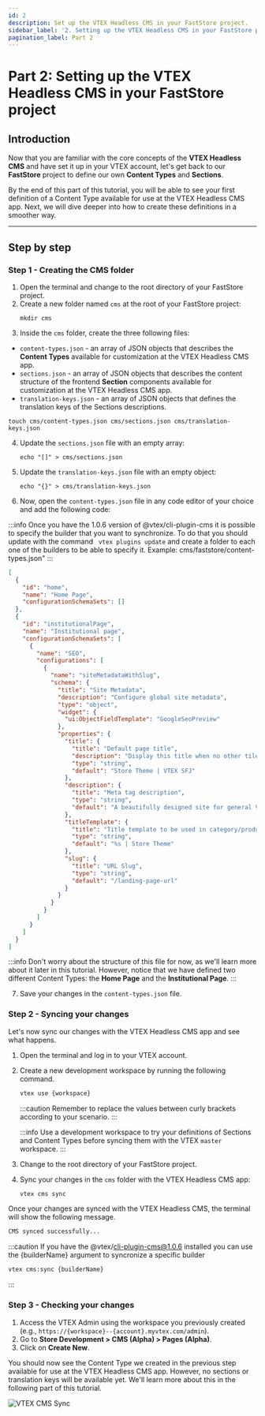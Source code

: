 ```yaml
---
id: 2
description: Set up the VTEX Headless CMS in your FastStore project.
sidebar_label: '2. Setting up the VTEX Headless CMS in your FastStore project'
pagination_label: Part 2
---
```


# Part 2: Setting up the VTEX Headless CMS in your FastStore project

## Introduction

Now that you are familiar with the core concepts of the **VTEX Headless CMS** and have set it up in your VTEX account, let's get back to our **FastStore** project to define our own **Content Types** and **Sections**.

By the end of this part of this tutorial, you will be able to see your first definition of a Content Type available for use at the VTEX Headless CMS app. Next, we will dive deeper into how to create these definitions in a smoother way.

---

## Step by step

### Step 1 - Creating the CMS folder

1. Open the terminal and change to the root directory of your FastStore project.
2. Create a new folder named `cms` at the root of your FastStore project:
   ```
   mkdir cms
   ```
3. Inside the `cms` folder, create the three following files:

- `content-types.json` - an array of JSON objects that describes the **Content Types** available for customization at the VTEX Headless CMS app.
- `sections.json` - an array of JSON objects that describes the content structure of the frontend **Section** components available for customization at the VTEX Headless CMS app.
- `translation-keys.json` - an array of JSON objects that defines the translation keys of the Sections descriptions.

```
touch cms/content-types.json cms/sections.json cms/translation-keys.json
```

4. Update the `sections.json` file with an empty array:
   ```
   echo "[]" > cms/sections.json
   ```
5. Update the `translation-keys.json` file with an empty object:
   ```
   echo "{}" > cms/translation-keys.json
   ```
6. Now, open the `content-types.json` file in any code editor of your choice and add the following code:

:::info
  Once you have the 1.0.6 version of @vtex/cli-plugin-cms it is possible to specify the builder that you want to synchronize.  To do that you should update with the command ```
  vtex plugins update``` and create a folder to each one of the builders to be able to specify it.
 Example: cms/faststore/content-types.json"
:::

```json title="cms/content-types.json"
[
  {
    "id": "home",
    "name": "Home Page",
    "configurationSchemaSets": []
  },
  {
    "id": "institutionalPage",
    "name": "Institutional page",
    "configurationSchemaSets": [
      {
        "name": "SEO",
        "configurations": [
          {
            "name": "siteMetadataWithSlug",
            "schema": {
              "title": "Site Metadata",
              "description": "Configure global site metadata",
              "type": "object",
              "widget": {
                "ui:ObjectFieldTemplate": "GoogleSeoPreview"
              },
              "properties": {
                "title": {
                  "title": "Default page title",
                  "description": "Display this title when no other tile is available",
                  "type": "string",
                  "default": "Store Theme | VTEX SFJ"
                },
                "description": {
                  "title": "Meta tag description",
                  "type": "string",
                  "default": "A beautifully designed site for general VTEX stores"
                },
                "titleTemplate": {
                  "title": "Title template to be used in category/product pages",
                  "type": "string",
                  "default": "%s | Store Theme"
                },
                "slug": {
                  "title": "URL Slug",
                  "type": "string",
                  "default": "/landing-page-url"
                }
              }
            }
          }
        ]
      }
    ]
  }
]
```

:::info
Don't worry about the structure of this file for now, as we'll learn more about it later in this tutorial. However, notice that we have defined two different Content Types: the **Home Page** and the **Institutional Page**.
:::

7. Save your changes in the `content-types.json` file.

### Step 2 - Syncing your changes

Let's now sync our changes with the VTEX Headless CMS app and see what happens.

1. Open the terminal and log in to your VTEX account.
2. Create a new development workspace by running the following command.

   ```sh
   vtex use {workspace}
   ```

   :::caution
   Remember to replace the values between curly brackets according to your scenario.
   :::

   :::info
   Use a development workspace to try your definitions of Sections and Content Types before syncing them with the VTEX `master` workspace.
   :::

3. Change to the root directory of your FastStore project.
4. Sync your changes in the `cms` folder with the VTEX Headless CMS app:
   ```sh
   vtex cms sync
   ```

Once your changes are synced with the VTEX Headless CMS, the terminal will show the following message.

```sh
CMS synced successfully...
```

:::caution
If you have the @vtex/cli-plugin-cms@1.0.6 installed you can use the {builderName} argument to syncronize a specific builder
   ```sh
  vtex cms:sync {builderName}
   ```
:::

### Step 3 - Checking your changes

1. Access the VTEX Admin using the workspace you previously created (e.g., `https://{workspace}--{account}.myvtex.com/admin`).
2. Go to **Store Development > CMS (Alpha) > Pages (Alpha)**.
3. Click on **Create New**.

You should now see the Content Type we created in the previous step available for use at the VTEX Headless CMS app. However, no sections or translation keys will be available yet. We'll learn more about this in the following part of this tutorial.

![VTEX CMS Sync](https://vtexhelp.vtexassets.com/assets/docs/src/vtex-cms-sync___6388c7ddf3d6891bf9d9dd4a09b45390.png)
